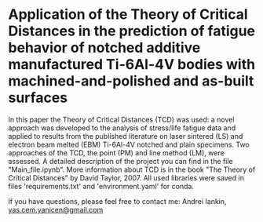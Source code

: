 # Application of the Theory of Critical Distances in the prediction of fatigue behavior of notched additive manufactured Ti-6Al-4V bodies with machined-and-polished and as-built surfaces
In this paper the Theory of Critical Distances (TCD) was used: a novel approach was developed to the analysis of stress/life fatigue data and applied to results from the published literature on laser sintered (LS) and electron beam melted (EBM) Ti-6Al-4V notched and plain specimens. Two approaches of the TCD, the point (PM) and line method (LM), were assessed. A detailed description of the project you can find in the file "Main_file.ipynb". More information about TCD is in the book "The Theory of Critical Distances" by David Taylor, 2007. All used libraries were saved in files 'requirements.txt' and 'environment.yaml' for conda.

If you have questions, please feel free to contact me: 
Andrei Iankin, yas.cem.yanicen@gmail.com
